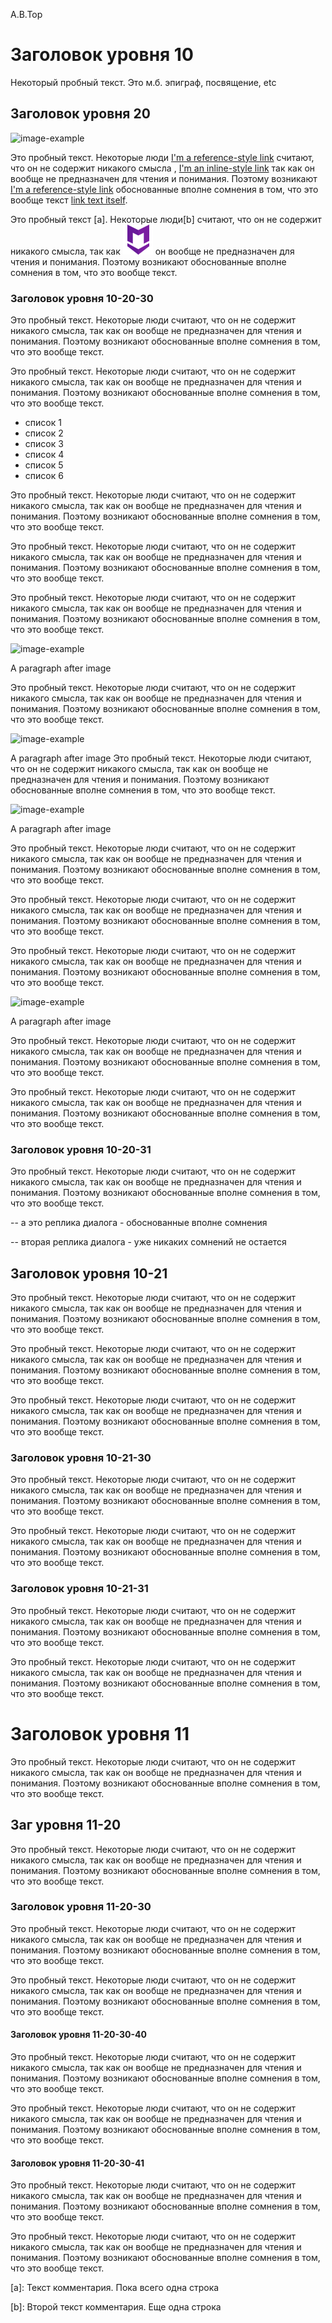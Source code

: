 А.В.Тор

# Заголовок уровня 10

Некоторый пробный текст. Это м.б. эпиграф, посвящение, etc

## Заголовок уровня 20

![image-example](image-logo)

Это пробный текст. Некоторые люди [I'm a reference-style link][arbitrary case-insensitive reference text] считают, что он не содержит никакого смысла , [I'm an inline-style link](https://www.google.com) так как он вообще не предназначен для чтения и понимания. Поэтому возникают [I'm a reference-style link][1] обоснованные вполне сомнения в том, что это вообще текст [link text itself].

Это пробный текст [a]. Некоторые люди[b] считают, что он не содержит никакого смысла, так как ![image-example](https://github.com/adam-p/markdown-here/raw/master/src/common/images/icon48.png "Logo Title Text 1") он вообще не предназначен для чтения и понимания. Поэтому возникают обоснованные вполне сомнения в том, что это вообще текст.

### Заголовок уровня 10-20-30

Это пробный текст. Некоторые люди считают, что он не содержит никакого смысла, так как он вообще не предназначен для чтения и понимания. Поэтому возникают обоснованные вполне сомнения в том, что это вообще текст.

Это пробный текст. Некоторые люди считают, что он не содержит никакого смысла, так как он вообще не предназначен для чтения и понимания. Поэтому возникают обоснованные вполне сомнения в том, что это вообще текст.

- список 1
- список 2
- список 3
- список 4
- список 5
- список 6

Это пробный текст. Некоторые люди считают, что он не содержит никакого смысла, так как он вообще не предназначен для чтения и понимания. Поэтому возникают обоснованные вполне сомнения в том, что это вообще текст.

Это пробный текст. Некоторые люди считают, что он не содержит никакого смысла, так как он вообще не предназначен для чтения и понимания. Поэтому возникают обоснованные вполне сомнения в том, что это вообще текст.

Это пробный текст. Некоторые люди считают, что он не содержит никакого смысла, так как он вообще не предназначен для чтения и понимания. Поэтому возникают обоснованные вполне сомнения в том, что это вообще текст.

![image-example](image-logo)

A paragraph after image

Это пробный текст. Некоторые люди считают, что он не содержит никакого смысла, так как он вообще не предназначен для чтения и понимания. Поэтому возникают обоснованные вполне сомнения в том, что это вообще текст.

![image-example](image-logo1)

A paragraph after image
Это пробный текст. Некоторые люди считают, что он не содержит никакого смысла, так как он вообще не предназначен для чтения и понимания. Поэтому возникают обоснованные вполне сомнения в том, что это вообще текст.

![image-example](image-logo1)

A paragraph after image

Это пробный текст. Некоторые люди считают, что он не содержит никакого смысла, так как он вообще не предназначен для чтения и понимания. Поэтому возникают обоснованные вполне сомнения в том, что это вообще текст.

Это пробный текст. Некоторые люди считают, что он не содержит никакого смысла, так как он вообще не предназначен для чтения и понимания. Поэтому возникают обоснованные вполне сомнения в том, что это вообще текст.

Это пробный текст. Некоторые люди считают, что он не содержит никакого смысла, так как он вообще не предназначен для чтения и понимания. Поэтому возникают обоснованные вполне сомнения в том, что это вообще текст.

![image-example](image-logo2)

A paragraph after image

Это пробный текст. Некоторые люди считают, что он не содержит никакого смысла, так как он вообще не предназначен для чтения и понимания. Поэтому возникают обоснованные вполне сомнения в том, что это вообще текст.

Это пробный текст. Некоторые люди считают, что он не содержит никакого смысла, так как он вообще не предназначен для чтения и понимания. Поэтому возникают обоснованные вполне сомнения в том, что это вообще текст.

### Заголовок уровня 10-20-31

Это пробный текст. Некоторые люди считают, что он не содержит никакого смысла, так как он вообще не предназначен для чтения и понимания. Поэтому возникают обоснованные вполне сомнения в том, что это вообще текст.

-- а это реплика диалога - обоснованные вполне сомнения

-- вторая реплика диалога - уже никаких сомнений не остается

## Заголовок уровня 10-21

Это пробный текст. Некоторые люди считают, что он не содержит никакого смысла, так как он вообще не предназначен для чтения и понимания. Поэтому возникают обоснованные вполне сомнения в том, что это вообще текст.

Это пробный текст. Некоторые люди считают, что он не содержит никакого смысла, так как он вообще не предназначен для чтения и понимания. Поэтому возникают обоснованные вполне сомнения в том, что это вообще текст.

Это пробный текст. Некоторые люди считают, что он не содержит никакого смысла, так как он вообще не предназначен для чтения и понимания. Поэтому возникают обоснованные вполне сомнения в том, что это вообще текст.

### Заголовок уровня 10-21-30

Это пробный текст. Некоторые люди считают, что он не содержит никакого смысла, так как он вообще не предназначен для чтения и понимания. Поэтому возникают обоснованные вполне сомнения в том, что это вообще текст.

Это пробный текст. Некоторые люди считают, что он не содержит никакого смысла, так как он вообще не предназначен для чтения и понимания. Поэтому возникают обоснованные вполне сомнения в том, что это вообще текст.

### Заголовок уровня 10-21-31

Это пробный текст. Некоторые люди считают, что он не содержит никакого смысла, так как он вообще не предназначен для чтения и понимания. Поэтому возникают обоснованные вполне сомнения в том, что это вообще текст.

Это пробный текст. Некоторые люди считают, что он не содержит никакого смысла, так как он вообще не предназначен для чтения и понимания. Поэтому возникают обоснованные вполне сомнения в том, что это вообще текст.

# Заголовок уровня 11

Это пробный текст. Некоторые люди считают, что он не содержит никакого смысла, так как он вообще не предназначен для чтения и понимания. Поэтому возникают обоснованные вполне сомнения в том, что это вообще текст.

## Заг уровня 11-20

Это пробный текст. Некоторые люди считают, что он не содержит никакого смысла, так как он вообще не предназначен для чтения и понимания. Поэтому возникают обоснованные вполне сомнения в том, что это вообще текст.

### Заголовок уровня 11-20-30

Это пробный текст. Некоторые люди считают, что он не содержит никакого смысла, так как он вообще не предназначен для чтения и понимания. Поэтому возникают обоснованные вполне сомнения в том, что это вообще текст.

Это пробный текст. Некоторые люди считают, что он не содержит никакого смысла, так как он вообще не предназначен для чтения и понимания. Поэтому возникают обоснованные вполне сомнения в том, что это вообще текст.

#### Заголовок уровня 11-20-30-40

Это пробный текст. Некоторые люди считают, что он не содержит никакого смысла, так как он вообще не предназначен для чтения и понимания. Поэтому возникают обоснованные вполне сомнения в том, что это вообще текст.

Это пробный текст. Некоторые люди считают, что он не содержит никакого смысла, так как он вообще не предназначен для чтения и понимания. Поэтому возникают обоснованные вполне сомнения в том, что это вообще текст.

#### Заголовок уровня 11-20-30-41

Это пробный текст. Некоторые люди считают, что он не содержит никакого смысла, так как он вообще не предназначен для чтения и понимания. Поэтому возникают обоснованные вполне сомнения в том, что это вообще текст.

Это пробный текст. Некоторые люди считают, что он не содержит никакого смысла, так как он вообще не предназначен для чтения и понимания. Поэтому возникают обоснованные вполне сомнения в том, что это вообще текст.

[arbitrary case-insensitive reference text]: https://www.mozilla.org

[1]: http://slashdot.org

[link text itself]: http://www.reddit.com

[a]: Текст комментария. Пока всего одна строка

[b]: Второй текст комментария. Еще одна строка

[image-logo]: https://www.google.com/images/branding/googlelogo/1x/googlelogo_color_272x92dp.png


<!-- http://diglossa.org/images/book.png -->
